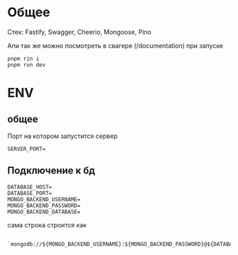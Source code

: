 # Общее

Стек:
  Fastify,
  Swagger,
  Cheerio,
  Mongoose,
  Pino

Апи так же можно посмотреть в свагере (/documentation) при запуске 

```
pnpm rin i
pnpm run dev
```

# ENV

## общее

Порт на котором запустится сервер
```
SERVER_PORT=
```

## Подключение к бд
```
DATABASE_HOST=
DATABASE_PORT=
MONGO_BACKEND_USERNAME=
MONGO_BACKEND_PASSWORD=
MONGO_BACKEND_DATABASE=
```
сама строка строится как 
```
 `mongodb://${MONGO_BACKEND_USERNAME}:${MONGO_BACKEND_PASSWORD}@${DATABASE_HOST}:${DATABASE_PORT}/${MONGO_BACKEND_DATABASE}`;
```


